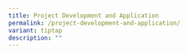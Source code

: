 ```yaml
---
title: Project Development and Application
permalink: /project-development-and-application/
variant: tiptap
description: ""
---
```

